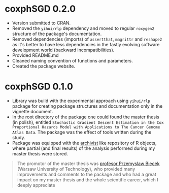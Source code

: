 coxphSGD 0.2.0
==============


- Version submitted to CRAN.
- Removed the `yihui/rlp` dependency and moved to regular `roxygen2` structure of the package's documentation.
- Removed dependencies (imports) of `assertthat`, `magrittr` and `reshape2` as it's better to have less dependencies in the
fastly evolving software development world (backward incompatibilities).
- Provided README.md
- Cleaned naming convention of functions and parameters.
- Created the package website.

coxphSGD 0.1.0
==============

- Library was build with the experimental approach using `yihui/rlp` package
for creating package structures and documentation only in the vignette document.
- In the root directory of the package one could found the master thesis (in polish), 
entitled `Stochastic Gradient Descent Estimation in the Cox Proportional Hazards Model with
Applications to The Cancer Genome Atlas Data`. The package was the effect of tools written during
the study.
- Package was equipped with the [archivist](https://github.com/pbiecek/archivist) like
repository of R objects, where partial (and final results) of the analysis performed during
my master thesis were stored.

> The promotor of the master thesis was [profesor Przemyslaw Biecek](https://biecek.pl) (Warsaw University of Technology), who provided many improvements and comments to the package and who had a great impact on my master thesis and the whole scientific career, which I deeply appreciate
